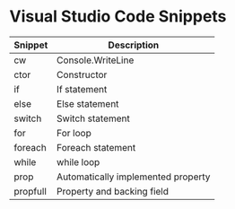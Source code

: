 # Visual Studio Code Snippets

|Snippet|Description
|--|--
|cw|Console.WriteLine
|ctor|Constructor
|if|If statement
|else|Else statement
|switch|Switch statement
|for|For loop
|foreach|Foreach statement
|while|while loop
|prop|Automatically implemented property
|propfull|Property and backing field